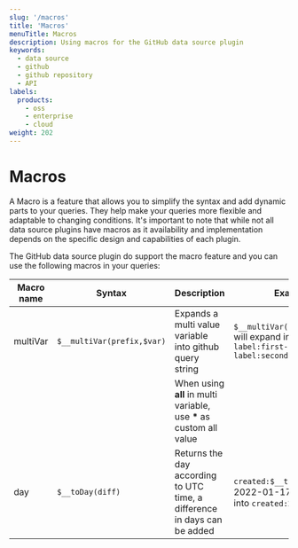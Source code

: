 ```yaml
---
slug: '/macros'
title: 'Macros'
menuTitle: Macros
description: Using macros for the GitHub data source plugin
keywords:
  - data source
  - github
  - github repository
  - API
labels:
  products:
    - oss
    - enterprise
    - cloud
weight: 202
---
```


# Macros

A Macro is a feature that allows you to simplify the syntax and add dynamic parts to your queries. They help make your queries more flexible and adaptable to changing conditions. It's important to note that while not all data source plugins have macros as it availability and implementation depends on the specific design and capabilities of each plugin.

The GitHub data source plugin do support the macro feature and you can use the following macros in your queries:

| Macro name | Syntax                     | Description                                                              | Example                                                                              |
| ---------- | -------------------------- | ------------------------------------------------------------------------ | ------------------------------------------------------------------------------------ |
| multiVar   | `$__multiVar(prefix,$var)` | Expands a multi value variable into github query string                  | `$__multiVar(label,$labels)` will expand into `label:first-label label:second-label` |
|            |                            | When using **all** in multi variable, use **\*** as custom all value     |                                                                                      |
| day        | `$__toDay(diff)`           | Returns the day according to UTC time, a difference in days can be added | `created:$__toDay(-7)` on 2022-01-17 will expand into `created:2022-01-10`           |